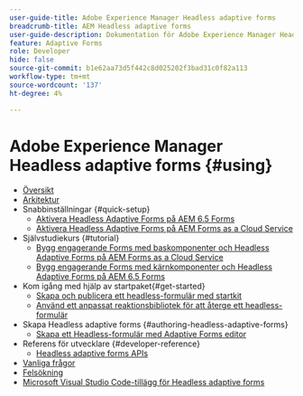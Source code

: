 ```yaml
---
user-guide-title: Adobe Experience Manager Headless adaptive forms
breadcrumb-title: AEM Headless adaptive forms
user-guide-description: Dokumentation för Adobe Experience Manager Headless adaptive forms
feature: Adaptive Forms
role: Developer
hide: false
source-git-commit: b1e62aa73d5f442c8d025202f3bad31c0f82a113
workflow-type: tm+mt
source-wordcount: '137'
ht-degree: 4%

---
```



# Adobe Experience Manager Headless adaptive forms {#using}

+ [Översikt](overview.md)
+ [Arkitektur](architecture.md)
+ Snabbinställningar {#quick-setup}
   + [Aktivera Headless Adaptive Forms på AEM 6.5 Forms](enable-headless-adaptive-forms-and-core-components.md)
   + [Aktivera Headless Adaptive Forms på AEM Forms as a Cloud Service](enable-headless-adaptive-forms-and-core-components-on-forms-cloud-service.md)
+ Självstudiekurs {#tutorial}
   + [Bygg engagerande Forms med baskomponenter och Headless Adaptive Forms på AEM Forms as a Cloud Service](build-engaging-forms-using-core-components-and-headless-adaptive-forms-aem-forms-cloud-service.md)
   + [Bygg engagerande Forms med kärnkomponenter och Headless Adaptive Forms på AEM 6.5 Forms](build-engaging-forms-using-core-components-and-headless-adaptive-forms-on-aem-65-forms.md)
+ Kom igång med hjälp av startpaket{#get-started}
   + [Skapa och publicera ett headless-formulär med startkit](create-and-publish-a-headless-form.md)
   + [Använd ett anpassat reaktionsbibliotek för att återge ett headless-formulär](use-google-material-ui-react-components-to-render-a-headless-form.md)
+ Skapa Headless adaptive forms {#authoring-headless-adaptive-forms}
   + [Skapa ett Headless-formulär med Adaptive Forms editor](create-a-headless-adaptive-form.md)
+ Referens för utvecklare {#developer-reference}
   + [Headless adaptive forms APIs](https://opensource.adobe.com/aem-forms-af-runtime/api/)
+ [Vanliga frågor](faq.md)
+ [Felsökning](troubleshooting.md)
+ [Microsoft Visual Studio Code-tillägg för Headless adaptive forms](visual-studio-code-extension-for-headless-adaptive-forms.md)



<!--

Articles must be added to this TOC file in order to render.

Use this list format to specify links to articles and section headings that expand and collapse in the left rail of the user guide.

An article link CANNOT be used as a section heading.
-->
